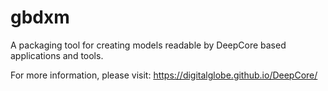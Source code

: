# gbdxm
A packaging tool for creating models readable by DeepCore based applications and tools.

For more information, please visit: https://digitalglobe.github.io/DeepCore/ 
